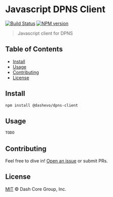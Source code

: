 # Javascript DPNS Client

[![Build Status](https://img.shields.io/travis/com/dashevo/js-dpns-client.svg?branch=master&style=flat-square)](https://travis-ci.com/dashevo/js-dpns-client)
[![NPM version](https://img.shields.io/npm/v/@dashevo/dpns-client.svg?style=flat-square)](https://npmjs.org/package/@dashevo/dpns-client)

> Javascript client for DPNS

## Table of Contents

- [Install](#install)
- [Usage](#usage)
- [Contributing](#contributing)
- [License](#license)

## Install

```sh
npm install @dashevo/dpns-client
```

## Usage

```javascript
TODO
```

## Contributing

Feel free to dive in! [Open an issue](https://github.com/dashevo/js-dpns-client/issues/new) or submit PRs.

## License

[MIT](LICENSE) &copy; Dash Core Group, Inc.
